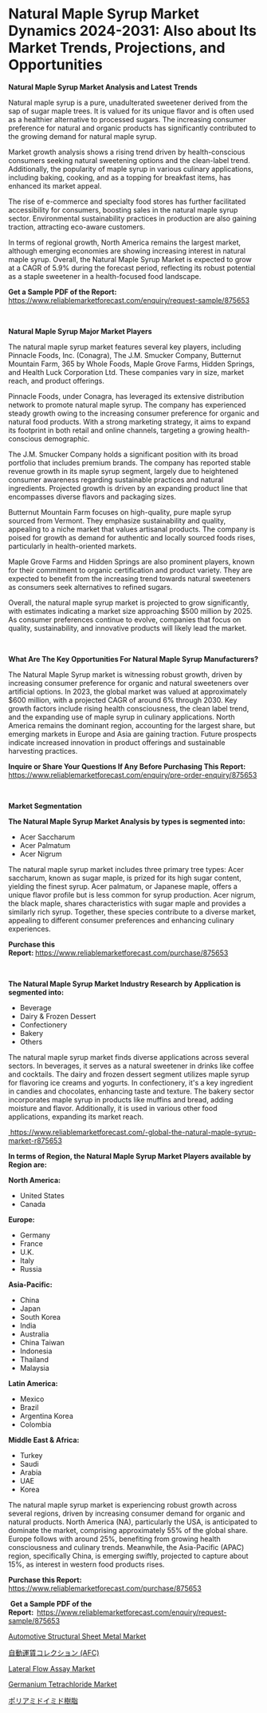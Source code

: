 <p><h1>Natural Maple Syrup Market Dynamics 2024-2031: Also about Its Market Trends, Projections, and Opportunities</h1></p><p><strong>Natural Maple Syrup Market Analysis and Latest Trends</strong></p>
<p><p>Natural maple syrup is a pure, unadulterated sweetener derived from the sap of sugar maple trees. It is valued for its unique flavor and is often used as a healthier alternative to processed sugars. The increasing consumer preference for natural and organic products has significantly contributed to the growing demand for natural maple syrup. </p><p>Market growth analysis shows a rising trend driven by health-conscious consumers seeking natural sweetening options and the clean-label trend. Additionally, the popularity of maple syrup in various culinary applications, including baking, cooking, and as a topping for breakfast items, has enhanced its market appeal.</p><p>The rise of e-commerce and specialty food stores has further facilitated accessibility for consumers, boosting sales in the natural maple syrup sector. Environmental sustainability practices in production are also gaining traction, attracting eco-aware customers. </p><p>In terms of regional growth, North America remains the largest market, although emerging economies are showing increasing interest in natural maple syrup. Overall, the Natural Maple Syrup Market is expected to grow at a CAGR of 5.9% during the forecast period, reflecting its robust potential as a staple sweetener in a health-focused food landscape.</p></p>
<p><strong>Get a Sample PDF of the Report:&nbsp;</strong> <a href="https://www.reliablemarketforecast.com/enquiry/request-sample/875653">https://www.reliablemarketforecast.com/enquiry/request-sample/875653</a></p>
<p>&nbsp;</p>
<p><strong>Natural Maple Syrup Major Market Players</strong></p>
<p><p>The natural maple syrup market features several key players, including Pinnacle Foods, Inc. (Conagra), The J.M. Smucker Company, Butternut Mountain Farm, 365 by Whole Foods, Maple Grove Farms, Hidden Springs, and Health Luck Corporation Ltd. These companies vary in size, market reach, and product offerings.</p><p>Pinnacle Foods, under Conagra, has leveraged its extensive distribution network to promote natural maple syrup. The company has experienced steady growth owing to the increasing consumer preference for organic and natural food products. With a strong marketing strategy, it aims to expand its footprint in both retail and online channels, targeting a growing health-conscious demographic.</p><p>The J.M. Smucker Company holds a significant position with its broad portfolio that includes premium brands. The company has reported stable revenue growth in its maple syrup segment, largely due to heightened consumer awareness regarding sustainable practices and natural ingredients. Projected growth is driven by an expanding product line that encompasses diverse flavors and packaging sizes.</p><p>Butternut Mountain Farm focuses on high-quality, pure maple syrup sourced from Vermont. They emphasize sustainability and quality, appealing to a niche market that values artisanal products. The company is poised for growth as demand for authentic and locally sourced foods rises, particularly in health-oriented markets.</p><p>Maple Grove Farms and Hidden Springs are also prominent players, known for their commitment to organic certification and product variety. They are expected to benefit from the increasing trend towards natural sweeteners as consumers seek alternatives to refined sugars.</p><p>Overall, the natural maple syrup market is projected to grow significantly, with estimates indicating a market size approaching $500 million by 2025. As consumer preferences continue to evolve, companies that focus on quality, sustainability, and innovative products will likely lead the market.</p></p>
<p>&nbsp;</p>
<p><strong>What Are The Key Opportunities For Natural Maple Syrup Manufacturers?</strong></p>
<p><p>The Natural Maple Syrup market is witnessing robust growth, driven by increasing consumer preference for organic and natural sweeteners over artificial options. In 2023, the global market was valued at approximately $600 million, with a projected CAGR of around 6% through 2030. Key growth factors include rising health consciousness, the clean label trend, and the expanding use of maple syrup in culinary applications. North America remains the dominant region, accounting for the largest share, but emerging markets in Europe and Asia are gaining traction. Future prospects indicate increased innovation in product offerings and sustainable harvesting practices.</p></p>
<p><strong>Inquire or Share Your Questions If Any Before Purchasing This Report:</strong> <a href="https://www.reliablemarketforecast.com/enquiry/pre-order-enquiry/875653">https://www.reliablemarketforecast.com/enquiry/pre-order-enquiry/875653</a></p>
<p>&nbsp;</p>
<p><strong>Market Segmentation</strong></p>
<p><strong>The Natural Maple Syrup Market Analysis by types is segmented into:</strong></p>
<p><ul><li>Acer Saccharum</li><li>Acer Palmatum</li><li>Acer Nigrum</li></ul></p>
<p><p>The natural maple syrup market includes three primary tree types: Acer saccharum, known as sugar maple, is prized for its high sugar content, yielding the finest syrup. Acer palmatum, or Japanese maple, offers a unique flavor profile but is less common for syrup production. Acer nigrum, the black maple, shares characteristics with sugar maple and provides a similarly rich syrup. Together, these species contribute to a diverse market, appealing to different consumer preferences and enhancing culinary experiences.</p></p>
<p><strong>Purchase this Report:&nbsp;</strong><a href="https://www.reliablemarketforecast.com/purchase/875653">https://www.reliablemarketforecast.com/purchase/875653</a></p>
<p>&nbsp;</p>
<p><strong>The Natural Maple Syrup Market Industry Research by Application is segmented into:</strong></p>
<p><ul><li>Beverage</li><li>Dairy & Frozen Dessert</li><li>Confectionery</li><li>Bakery</li><li>Others</li></ul></p>
<p><p>The natural maple syrup market finds diverse applications across several sectors. In beverages, it serves as a natural sweetener in drinks like coffee and cocktails. The dairy and frozen dessert segment utilizes maple syrup for flavoring ice creams and yogurts. In confectionery, it's a key ingredient in candies and chocolates, enhancing taste and texture. The bakery sector incorporates maple syrup in products like muffins and bread, adding moisture and flavor. Additionally, it is used in various other food applications, expanding its market reach.</p></p>
<p><a href="https://www.reliablemarketforecast.com/-global-the-natural-maple-syrup-market-r875653">&nbsp;https://www.reliablemarketforecast.com/-global-the-natural-maple-syrup-market-r875653</a></p>
<p><strong>In terms of Region, the Natural Maple Syrup Market Players available by Region are:</strong></p>
<p>
    <p> <strong> North America: </strong>
        <ul>
            <li>United States</li>
            <li>Canada</li>
        </ul>
        </p> 
    <p> <strong> Europe: </strong>
        <ul>
            <li>Germany</li>
            <li>France</li>
            <li>U.K.</li>
            <li>Italy</li>
            <li>Russia</li>
        </ul>
        </p> 
    <p> <strong> Asia-Pacific: </strong>
        <ul>
            <li>China</li>
            <li>Japan</li>
            <li>South Korea</li>
            <li>India</li>
            <li>Australia</li>
            <li>China Taiwan</li>
            <li>Indonesia</li>
            <li>Thailand</li>
            <li>Malaysia</li>
        </ul>
        </p> 
    <p> <strong> Latin America: </strong>
        <ul>
            <li>Mexico</li>
            <li>Brazil</li>
            <li>Argentina Korea</li>
            <li>Colombia</li>
        </ul>
        </p> 
    <p> <strong> Middle East & Africa: </strong>
        <ul>
            <li>Turkey</li>
            <li>Saudi</li>
            <li>Arabia</li>
            <li>UAE</li>
            <li>Korea</li>
        </ul>
    </p>
    </p>
<p><p>The natural maple syrup market is experiencing robust growth across several regions, driven by increasing consumer demand for organic and natural products. North America (NA), particularly the USA, is anticipated to dominate the market, comprising approximately 55% of the global share. Europe follows with around 25%, benefiting from growing health consciousness and culinary trends. Meanwhile, the Asia-Pacific (APAC) region, specifically China, is emerging swiftly, projected to capture about 15%, as interest in western food products rises.</p></p>
<p><strong>Purchase this Report: </strong><a href="https://www.reliablemarketforecast.com/purchase/875653">https://www.reliablemarketforecast.com/purchase/875653</a></p>
<p>&nbsp;<strong>Get a Sample PDF of the Report:&nbsp;&nbsp;</strong><a href="https://www.reliablemarketforecast.com/enquiry/request-sample/875653">https://www.reliablemarketforecast.com/enquiry/request-sample/875653</a></p>
<p><strong></strong></p>
<p><p><a href="https://issuu.com/reportprime-2/docs/automotive-structural-sheet-metal-m_d8bef6e04ce725">Automotive Structural Sheet Metal Market</a></p><p><a href="https://medium.com/@bulahhamill83/%E6%88%90%E9%95%B7%E3%83%9D%E3%83%86%E3%83%B3%E3%82%B7%E3%83%A3%E3%83%AB%E3%81%AE%E8%A7%A3%E6%94%BE-2024%E5%B9%B4%E3%81%8B%E3%82%892031%E5%B9%B4%E3%81%BE%E3%81%A7%E3%81%AE%E8%87%AA%E5%8B%95%E6%96%99%E9%87%91%E5%8F%8E%E9%9B%86-afc-%E5%B8%82%E5%A0%B4%E3%81%AE%E6%88%A6%E7%95%A5%E7%9A%84%E5%88%86%E6%9E%90%E4%BA%88%E6%B8%AC-6fbc11c1b5b4?postPublishedType=initial">自動運賃コレクション (AFC)</a></p><p><a href="https://www.linkedin.com/pulse/market-forecast-global-lateral-flow-assay-trends-impact-analysis-i8b4c?trackingId=OHTcsfa4TYyXgOnhqurkQg%3D%3D">Lateral Flow Assay Market</a></p><p><a href="https://issuu.com/reportprime-2/docs/germanium-tetrachloride-market-size_bb0c5ea80e7c00">Germanium Tetrachloride Market</a></p><p><a href="https://medium.com/@lonnierami89675202/polyamide-imide-resin-market-%E3%81%AE%E3%82%B0%E3%83%AD%E3%83%BC%E3%83%90%E3%83%AB%E5%B8%82%E5%A0%B4%E6%A6%82%E8%A6%81%E3%81%AF-%E4%B8%96%E7%95%8C%E3%81%8A%E3%82%88%E3%81%B3%E4%B8%BB%E8%A6%81%E5%B8%82%E5%A0%B4%E3%81%AB%E3%81%8A%E3%81%91%E3%82%8B%E6%A5%AD%E7%95%8C%E3%81%AB%E5%BD%B1%E9%9F%BF%E3%82%92%E4%B8%8E%E3%81%88%E3%82%8B%E4%B8%BB%E8%A6%81%E3%81%AA%E3%83%88%E3%83%AC%E3%83%B3%E3%83%89%E3%81%AB%E3%81%A4%E3%81%84%E3%81%A6-%E7%8B%AC%E8%87%AA%E3%81%AE%E8%A6%96%E7%82%B9%E3%82%92%E6%8F%90%E4%BE%9B%E3%81%97%E3%81%BE%E3%81%99-f99c5ac38fd6?postPublishedType=initial">ポリアミドイミド樹脂</a></p></p>